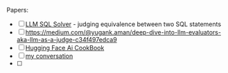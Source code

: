 
Papers:
- [ ] [LLM SQL Solver](https://arxiv.org/pdf/2312.10321) - judging equivalence between two SQL statements
- [ ] https://medium.com/@yugank.aman/deep-dive-into-llm-evaluators-aka-llm-as-a-judge-c34f497edca9
- [ ] [Hugging Face Ai CookBook](https://huggingface.co/learn/cookbook/en/llm_judge)
- [ ] [my conversation](https://chatgpt.com/share/671e0647-77a8-8010-b44d-5ad37291d5c0)
- [ ] 